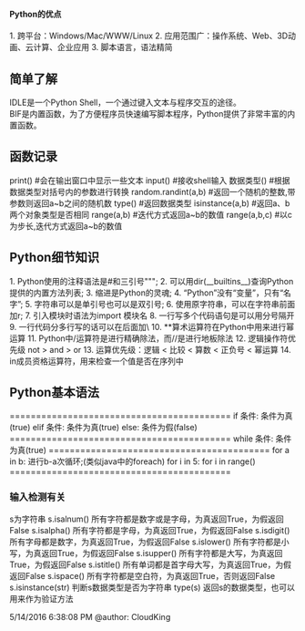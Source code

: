 <link rel="stylesheet" href="./css/layout.css" type="text/css" />
<h4>Python的优点</h4>
1.	跨平台：Windows/Mac/WWW/Linux
2.	应用范围广：操作系统、Web、3D动画、云计算、企业应用
3.	脚本语言，语法精简

<h2>简单了解</h2>
IDLE是一个Python Shell，一个通过键入文本与程序交互的途径。<br/>
BIF是内置函数，为了方便程序员快速编写脚本程序，Python提供了非常丰富的内置函数。<br/>


<h2>函数记录</h2>
	print()			#会在输出窗口中显示一些文本
	input()			#接收shell输入
	数据类型()		#根据数据类型对括号内的参数进行转换
	random.randint(a,b)	#返回一个随机的整数,带参数则返回a~b之间的随机数
	type()			#返回数据类型
	isinstance(a,b)	#返回a、b两个对象类型是否相同
	range(a,b)		#迭代方式返回a~b的数值
	range(a,b,c)	#以c为步长,迭代方式返回a~b的数值	

<h2>Python细节知识</h2>
1.	Python使用的注释语法是#和三引号""";
2.	可以用dir(__builtins__)查询Python提供的内置方法列表;
3.	缩进是Python的灵魂;
4.	“Python”没有“变量”，只有“名字”;
5.	字符串可以是单引号也可以是双引号;
6.	使用原字符串，可以在字符串前面加r;
7.	引入模块时语法为import 模块名
8.	一行写多个代码语句是可以用分号隔开
9.	一行代码分多行写的话可以在后面加\
10.	**算术运算符在Python中用来进行幂运算
11.	Python中/运算符是进行精确除法，而//是进行地板除法
12.	逻辑操作符优先级 not > and > or
13.	运算优先级：逻辑 < 比较 < 算数 < 正负号 < 幂运算
14.	in成员资格运算符，用来检查一个值是否在序列中


<h2>Python基本语法</h2>
	==========================================
	if 条件:
		条件为真(true)
	elif 条件:
		条件为真(true)
	else:
		条件为假(false)
	==========================================
	while 条件:
		条件为真(true)
	==========================================
	for a in b:
		进行b-a次循环;(类似java中的foreach)
	for i in 5:
	for i in range()
	==========================================


<h3>输入检测有关</h3>
	s为字符串
	s.isalnum()	所有字符都是数字或是字母，为真返回True，为假返回False
	s.isalpha() 所有字符都是字母，为真返回True，为假返回False
	s.isdigit() 所有字母都是数字，为真返回True，为假返回False
	s.islower() 所有字符都是小写，为真返回True，为假返回False
	s.isupper() 所有字符都是大写，为真返回True，为假返回False
	s.istitle()	所有单词都是首字母大写，为真返回True，为假返回False
	s.ispace()	所有字符都是空白符，为真返回True，否则返回False
	s.isinstance(str) 判断s数据类型是否为字符串
	type(s)		返回s的数据类型，也可以用来作为验证方法

5/14/2016 6:38:08 PM @author: CloudKing
